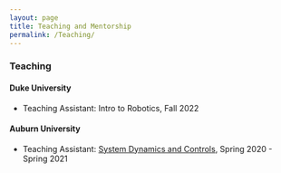 ```yaml
---
layout: page
title: Teaching and Mentorship
permalink: /Teaching/
---
```


### Teaching

#### Duke University
- Teaching Assistant: Intro to Robotics, Fall 2022

#### Auburn University
- Teaching Assistant: [System Dynamics and Controls](https://www.eng.auburn.edu/~dmbevly/mech3140/), Spring 2020 - Spring 2021
